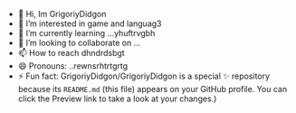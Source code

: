 - 👋 Hi, Im GrigoriyDidgon
- 👀 I’m interested in game and languag3
- 🌱 I’m currently learning ...yhuftrvgbh
- 💞️ I’m looking to collaborate on ...
- 📫 How to reach dhndrdsbgt
- 😄 Pronouns: ..rewnsrhtrtgrtg
- ⚡ Fun fact:
GrigoriyDidgon/GrigoriyDidgon is a special ✨ repository because its `README.md` (this file) appears on your GitHub profile.
You can click the Preview link to take a look at your changes.)
